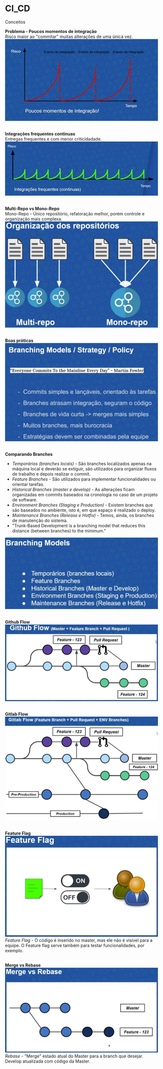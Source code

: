 # CI_CD<br>
Conceitos<br>

**Problema - Poucos momentos de integração**<br>
Risco maior ao "commitar" muitas alterações de uma única vez.<br>
<img src="https://github.com/fabiokerber/CI_CD/blob/main/img/030120221105.png">
<br />
<br />

**Integrações frequentes contínuas**<br>
Entregas frequentes e com menor criticidadade.<br>
<img src="https://github.com/fabiokerber/CI_CD/blob/main/img/030120221107.png">
<br />
<br />

**Multi-Repo vs Mono-Repo**<br>
Mono-Repo - Único repositório, refatoração melhor, porém controle e organização mais complexa.<br>
<img src="https://github.com/fabiokerber/CI_CD/blob/main/img/030120221111.png">
<br />
<br />

**Boas práticas**<br>
<img src="https://github.com/fabiokerber/CI_CD/blob/main/img/030120221119.jpg">
<br />
<br />

**Comparando Branches**<br>
- *Temporários (branches locais)* - São branches localizados apenas na máquina local e deverão se extiguir, são utilizados para organizar fluxos de trabalho e depois realizar o commit.<br>
- *Feature Branches* - São utilizados para implementar funcionalidades ou orientar tarefas.<br>
- *Historical Branches (master e develop)* - As alterações ficam organizadas em commits baseados na cronologia no caso de um projeto de software.<br>
- *Environment Branches (Staging e Production)* - Existem branches que são baseados no ambiente, isto é, em que espaço é realizado o deploy.<br>
- *Maintenance Branches (Release e Hotfix)* - Temos, ainda, os branches de manutenção do sistema.<br>
- "Trunk-Based Development is a branching model that reduces this distance (between branches) to the minimum."<br>
<img src="https://github.com/fabiokerber/CI_CD/blob/main/img/030120221135.jpg">
<br />
<br />

**Github Flow**<br>
<img src="https://github.com/fabiokerber/CI_CD/blob/main/img/030120221157.JPG">
<br />
<br />

**Gitlab Flow**<br>
<img src="https://github.com/fabiokerber/CI_CD/blob/main/img/030120221200.JPG">
<br />
<br />

**Feature Flag**<br>
<img src="https://github.com/fabiokerber/CI_CD/blob/main/img/030120221308.JPG">
*Feature Flag* - O código é inserido no master, mas ele não é visível para a equipe. O Feature flag serve também para testar funcionalidades, por exemplo.
<br />
<br />

**Merge vs Rebase**<br>
<img src="https://github.com/fabiokerber/CI_CD/blob/main/img/030120221319.JPG">
*Rebase* - "Merge" estado atual do Master para a branch que desejar. Develop atualizada com código da Master.
<br />
<br />